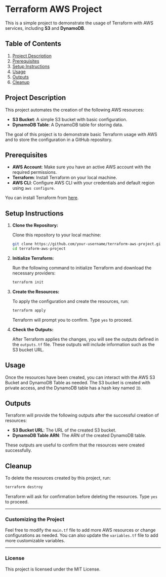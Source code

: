 
# Terraform AWS Project

This is a simple project to demonstrate the usage of Terraform with AWS services, including **S3** and **DynamoDB**.

## Table of Contents
1. [Project Description](#project-description)
2. [Prerequisites](#prerequisites)
3. [Setup Instructions](#setup-instructions)
4. [Usage](#usage)
5. [Outputs](#outputs)
6. [Cleanup](#cleanup)

## Project Description

This project automates the creation of the following AWS resources:
- **S3 Bucket**: A simple S3 bucket with basic configuration.
- **DynamoDB Table**: A DynamoDB table for storing data.

The goal of this project is to demonstrate basic Terraform usage with AWS and to store the configuration in a GitHub repository.

## Prerequisites

- **AWS Account**: Make sure you have an active AWS account with the required permissions.
- **Terraform**: Install Terraform on your local machine.
- **AWS CLI**: Configure AWS CLI with your credentials and default region using `aws configure`.

You can install Terraform from [here](https://www.terraform.io/downloads.html).

## Setup Instructions

1. **Clone the Repository:**

   Clone this repository to your local machine:

   ```bash
   git clone https://github.com/your-username/terraform-aws-project.git
   cd terraform-aws-project
   ```

2. **Initialize Terraform:**

   Run the following command to initialize Terraform and download the necessary providers:

   ```bash
   terraform init
   ```

3. **Create the Resources:**

   To apply the configuration and create the resources, run:

   ```bash
   terraform apply
   ```

   Terraform will prompt you to confirm. Type `yes` to proceed.

4. **Check the Outputs:**

   After Terraform applies the changes, you will see the outputs defined in the `outputs.tf` file. These outputs will include information such as the S3 bucket URL.

## Usage

Once the resources have been created, you can interact with the AWS S3 Bucket and DynamoDB Table as needed. The S3 bucket is created with private access, and the DynamoDB table has a hash key named `ID`.

## Outputs

Terraform will provide the following outputs after the successful creation of resources:

- **S3 Bucket URL**: The URL of the created S3 bucket.
- **DynamoDB Table ARN**: The ARN of the created DynamoDB table.

These outputs are useful to confirm that the resources were created successfully.

## Cleanup

To delete the resources created by this project, run:

```bash
terraform destroy
```

Terraform will ask for confirmation before deleting the resources. Type `yes` to proceed.

---

### Customizing the Project

Feel free to modify the `main.tf` file to add more AWS resources or change configurations as needed. You can also update the `variables.tf` file to add more customizable variables.

---

### License

This project is licensed under the MIT License.
